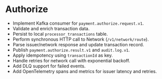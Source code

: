 # Authorize
* Implement Kafka consumer for `payment.authorize.request.v1`.
* Validate and enrich transaction data.
* Persist to local `processor_transactions` table.
* Perform synchronous HTTP call to Network (`/v1/network/route`).
* Parse issuer/network response and update transaction record.
* Publish `payment.authorize.result.v1` and `audit.log.v1`.
* Apply idempotency using `transactionId` as key.
* Handle retries for network call with exponential backoff.
* Add DLQ support for failed events.
* Add OpenTelemetry spans and metrics for issuer latency and retries.
